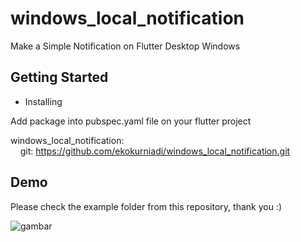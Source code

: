# windows_local_notification

Make a Simple Notification on Flutter Desktop Windows

## Getting Started
<ul>
 <li>Installing</li>
</ul>
Add package into pubspec.yaml file on your flutter project

 windows_local_notification:  
 &nbsp;&nbsp;&nbsp;&nbsp;git: https://github.com/ekokurniadi/windows_local_notification.git
    
## Demo
Please check the example folder from this repository, thank you :)


![gambar](https://user-images.githubusercontent.com/47097891/183243171-f9470ee0-345c-490f-9ba5-35daa3cdf887.png)
